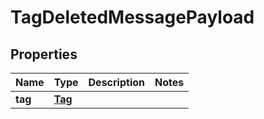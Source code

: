 
# TagDeletedMessagePayload

## Properties
Name | Type | Description | Notes
------------ | ------------- | ------------- | -------------
**tag** | [**Tag**](Tag.md) |  | 



